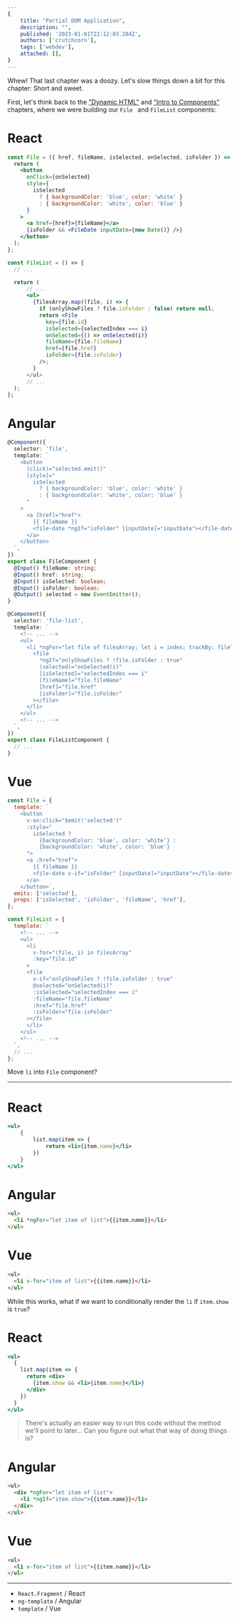 ```yaml
---
{
    title: "Partial DOM Application",
    description: "",
    published: '2023-01-01T22:12:03.284Z',
    authors: ['crutchcorn'],
    tags: ['webdev'],
    attached: [],
}
---
```



Whew! That last chapter was a doozy. Let's slow things down a bit for this chapter: Short and sweet.

First, let's think back to the ["Dynamic HTML"](/posts/dynamic-html) and ["Intro to Components"](/posts/intro-to-components) chapters, where we were building our `File ` and `FileList` components:

<!-- tabs:start -->

# React

```jsx
const File = ({ href, fileName, isSelected, onSelected, isFolder }) => {
  return (
    <button
      onClick={onSelected}
      style={
        isSelected
          ? { backgroundColor: 'blue', color: 'white' }
          : { backgroundColor: 'white', color: 'blue' }
      }
    >
      <a href={href}>{fileName}</a>
      {isFolder && <FileDate inputDate={new Date()} />}
    </button>
  );
};

const FileList = () => {
  // ...

  return (
      // ...
      <ul>
        {filesArray.map((file, i) => {
          if (onlyShowFiles ? file.isFolder : false) return null;
          return <File
            key={file.id}
            isSelected={selectedIndex === i}
            onSelected={() => onSelected(i)}
            fileName={file.fileName}
            href={file.href}
            isFolder={file.isFolder}
          />;
        }
      </ul>
      // ...
  );
};
```

# Angular

```typescript
@Component({
  selector: 'file',
  template: `
    <button
      (click)="selected.emit()"
      [style]="
        isSelected
          ? { backgroundColor: 'blue', color: 'white' }
          : { backgroundColor: 'white', color: 'blue' }
      "
    >
      <a [href]="href">
        {{ fileName }}
        <file-date *ngIf="isFolder" [inputDate]="inputDate"></file-date>
      </a>
    </button>
  `,
})
export class FileComponent {
  @Input() fileName: string;
  @Input() href: string;
  @Input() isSelected: boolean;
  @Input() isFolder: boolean;
  @Output() selected = new EventEmitter();
}

@Component({
  selector: 'file-list',
  template: `
    <!-- ... -->
    <ul>
      <li *ngFor="let file of filesArray; let i = index; trackBy: fileTrackBy">
        <file
          *ngIf="onlyShowFiles ? !file.isFolder : true"
          (selected)="onSelected(i)"
          [isSelected]="selectedIndex === i"
          [fileName]="file.fileName" 
          [href]="file.href"
          [isFolder]="file.isFolder"
        ></file>
      </li>
    </ul>
    <!-- ... -->
  `,
})
export class FileListComponent {
  // ...
}
```

# Vue

```javascript
const File = {
  template: `
    <button
      v-on:click="$emit('selected')"
      :style="
        isSelected ?
          {backgroundColor: 'blue', color: 'white'} :
          {backgroundColor: 'white', color: 'blue'}
      ">
      <a :href="href">
        {{ fileName }}
        <file-date v-if="isFolder" [inputDate]="inputDate"></file-date>
      </a>
    </button>`,
  emits: ['selected'],
  props: ['isSelected', 'isFolder', 'fileName', 'href'],
};

const FileList = {
  template: `
    <!-- ... -->
    <ul>
      <li
        v-for="(file, i) in filesArray"
        :key="file.id"
      >
      <file 
        v-if="onlyShowFiles ? !file.isFolder : true"
        @selected="onSelected(i)" 
        :isSelected="selectedIndex === i" 
        :fileName="file.fileName" 
        :href="file.href"
        :isFolder="file.isFolder"
      ></file>
      </li>
    </ul>
    <!-- ... -->
  `,
  // ...
};
```

<!-- tabs:end -->



Move `li` into `File` component?





----





<!-- tabs:start -->

# React

```jsx
<ul>
	{
        list.map(item => {
            return <li>{item.name}</li>
        })
    }
</ul>
```

# Angular

```html
<ul>
  <li *ngFor="let item of list">{{item.name}}</li>
</ul>
```

# Vue

```html
<ul>
  <li v-for="item of list">{{item.name}}</li>
</ul>
```

<!-- tabs:end -->



While this works, what if we want to conditionally render the `li` if `item.show` is `true`?



<!-- tabs:start -->

# React

```jsx
<ul>
  {
    list.map(item => {
      return <div>
        {item.show && <li>{item.name}</li>}
      </div>
    })
  }
</ul>
```

> There's actually an easier way to run this code without the method we'll point to later... Can you figure out what that way of doing things is?

# Angular

```html
<ul>
  <div *ngFor="let item of list">
    <li *ngIf="item.show">{{item.name}}</li>
  </div>
</ul>
```

# Vue

```html
<ul>
  <li v-for="item of list">{{item.name}}</li>
</ul>
```

<!-- tabs:end -->





-----------------------------------------------------------------------------------------------

- `React.Fragment` / React
- `ng-template` / Angular
- `template` / Vue